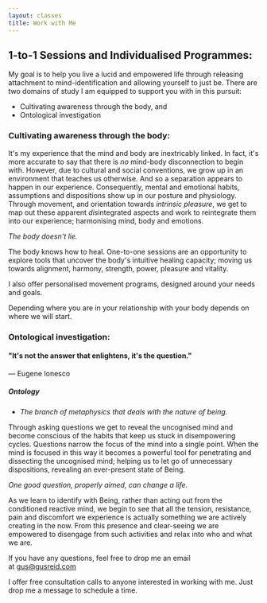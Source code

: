 ```yaml
---
layout: classes
title: Work with Me
---
```


## 1-to-1 Sessions and Individualised Programmes:

My goal is to help you live a lucid and empowered life through releasing attachment to mind-identification and allowing yourself to just be. There are two domains of study I am equipped to support you with in this pursuit:
- Cultivating awareness through the body, and
- Ontological investigation

### Cultivating awareness through the body:

It's my experience that the mind and body are inextricably linked. In fact, it's more accurate to say that there is *no* mind-body disconnection to begin with. However, due to cultural and social conventions, we grow up in an environment that teaches us otherwise. And so a separation appears to happen in our experience. Consequently, mental and emotional habits, assumptions and dispositions show up in our posture and physiology. Through movement, and orientation towards *intrinsic pleasure*, we get to map out these apparent *dis*integrated aspects and work to reintegrate them into our experience; harmonising mind, body and emotions. 

*The body doesn't lie.*

The body knows how to heal. One-to-one sessions are an opportunity to explore tools that uncover the body's intuitive healing capacity; moving us towards alignment, harmony, strength, power, pleasure and vitality. 

I also offer personalised movement programs, designed around your needs and goals.

Depending where you are in your relationship with your body depends on where we will start. 

### Ontological investigation:

#### "It's not the answer that enlightens, it's the question."
— Eugene Ionesco
##### Ontology
- *The branch of metaphysics that deals with the nature of being.*

Through asking questions we get to reveal the uncognised mind and become conscious of the habits that keep us stuck in disempowering cycles. Questions narrow the focus of the mind into a single point. When the mind is focused in this way it becomes a powerful tool for penetrating and dissecting the uncognised mind; helping us to let go of unnecessary dispositions, revealing an ever-present state of Being. 

*One good question, properly aimed, can change a life.*

As we learn to identify with Being, rather than acting out from the conditioned reactive mind, we begin to see that all the tension, resistance, pain and discomfort we experience is actually something we are actively creating in the now. From this presence and clear-seeing we are empowered to disengage from such activities and relax into who and what we are. 

If you have any questions, feel free to drop me an email at [gus@gusreid.com](mailto:gus@gusreid.com) 

I offer free consultation calls to anyone interested in working with me. Just drop me a message to schedule a time.    
